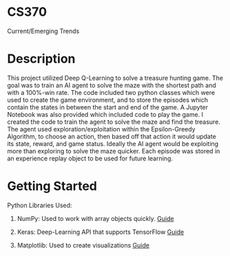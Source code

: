 # CS370
Current/Emerging Trends

# Description

This project utilized Deep Q-Learning to solve a treasure hunting game. The goal was to train an AI agent to solve the maze with the shortest path and with a 100%-win rate. The code included two python classes which were used to create the game environment, and to store the episodes which contain the states in between the start and end of the game. A Jupyter Notebook was also provided which included code to play the game. I created the code to train the agent to solve the maze and find the treasure. The agent used exploration/exploitation within the Epsilon-Greedy Algorithm, to choose an action, then based off that action it would update its state, reward, and game status. Ideally the AI agent would be exploiting more than exploring to solve the maze quicker. Each episode was stored in an experience replay object to be used for future learning. 

# Getting Started

Python Libraries Used:   
1) NumPy: Used to work with array objects quickly.
   [Guide](https://numpy.org/install/)
   
2) Keras: Deep-Learning API that supports TensorFlow
   [Guide](https://keras.io/getting_started/)

3) Matplotlib: Used to create visualizations
   [Guide](https://matplotlib.org/stable/users/getting_started/)
   

